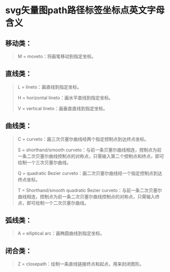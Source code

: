 # svg矢量图path路径标签坐标点英文字母含义

## 移动类：

> M = moveto：将画笔移动到指定坐标。

## 直线类：

> L = lineto：画直线到指定坐标。
>
> H = horizontal lineto：画水平直线到指定坐标。
>
> V = vertical lineto：画垂直直线到指定坐标。

## 曲线类：

> C = curveto：画三次贝塞尔曲线经两个指定控制点到达终点坐标。
>
> S = shorthand/smooth curveto：与前一条贝塞尔曲线相连，控制点为前一条二次贝塞尔曲线控制点的对称点，只需输入第二个控制点和终点，即可绘制一个三次贝塞尔曲线。
>
> Q = quadratic Bezier curveto：画二次贝塞尔曲线经一个指定控制点到达终点坐标。
>
> T = Shorthand/smooth quadratic Bezier curveto：与前一条二次贝塞尔曲线相连，控制点为前一条二次贝塞尔曲线控制点的对称点，只需输入终点，即可绘制一个二次贝塞尔曲线。

## 弧线类：

> A = elliptical arc：画椭圆曲线到指定坐标。

## 闭合类：

> Z = closepath：绘制一条直线链接终点和起点，用来封闭图形。